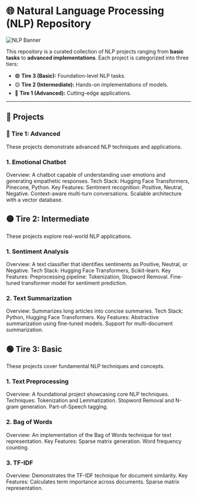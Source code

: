 # 🌐 Natural Language Processing (NLP) Repository  

![NLP Banner](https://media4.giphy.com/media/v1.Y2lkPTc5MGI3NjExeWt2cjF0ZXVvdTN3NzBta212NWpvemJrZmw2am01djN5OWN6MWcxaSZlcD12MV9pbnRlcm5hbF9naWZfYnlfaWQmY3Q9Zw/iVDo6InQKyW8o/giphy.webp)  

This repository is a curated collection of NLP projects ranging from **basic tasks** to **advanced implementations**. Each project is categorized into three tiers:  

- 🟢 **Tire 3 (Basic):** Foundation-level NLP tasks.  
- 🟡 **Tire 2 (Intermediate):** Hands-on implementations of models.  
- 🔴 **Tire 1 (Advanced):** Cutting-edge applications.

---



## 🌟 Projects
### 🔴 Tire 1: Advanced
These projects demonstrate advanced NLP techniques and applications.

### 1. Emotional Chatbot

Overview: A chatbot capable of understanding user emotions and generating empathetic responses.
Tech Stack: Hugging Face Transformers, Pinecone, Python.
Key Features:
Sentiment recognition: Positive, Neutral, Negative.
Context-aware multi-turn conversations.
Scalable architecture with a vector database.



## 🟡 Tire 2: Intermediate
These projects explore real-world NLP applications.

### 1. Sentiment Analysis

Overview: A text classifier that identifies sentiments as Positive, Neutral, or Negative.
Tech Stack: Hugging Face Transformers, Scikit-learn.
Key Features:
Preprocessing pipeline: Tokenization, Stopword Removal.
Fine-tuned transformer model for sentiment prediction.

### 2. Text Summarization
Overview: Summarizes long articles into concise summaries.
Tech Stack: Python, Hugging Face Transformers.
Key Features:
Abstractive summarization using fine-tuned models.
Support for multi-document summarization.


## 🟢 Tire 3: Basic
These projects cover fundamental NLP techniques and concepts.

### 1. Text Preprocessing

Overview: A foundational project showcasing core NLP techniques.
Techniques:
Tokenization and Lemmatization.
Stopword Removal and N-gram generation.
Part-of-Speech tagging.
### 2. Bag of Words
Overview: An implementation of the Bag of Words technique for text representation.
Key Features:
Sparse matrix generation.
Word frequency counting.
### 3. TF-IDF
Overview: Demonstrates the TF-IDF technique for document similarity.
Key Features:
Calculates term importance across documents.
Sparse matrix representation.
